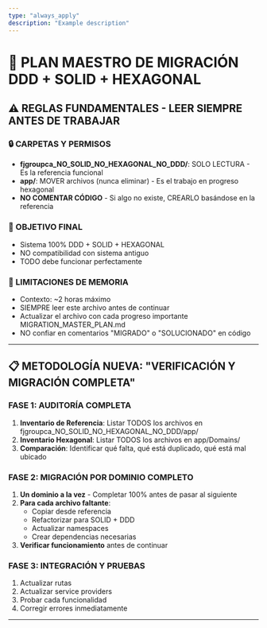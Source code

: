 ```yaml
---
type: "always_apply"
description: "Example description"
---
```

# 🎯 PLAN MAESTRO DE MIGRACIÓN DDD + SOLID + HEXAGONAL

## ⚠️ REGLAS FUNDAMENTALES - LEER SIEMPRE ANTES DE TRABAJAR

### 🔒 CARPETAS Y PERMISOS
- **fjgroupca_NO_SOLID_NO_HEXAGONAL_NO_DDD/**: SOLO LECTURA - Es la referencia funcional
- **app/**: MOVER archivos (nunca eliminar) - Es el trabajo en progreso hexagonal
- **NO COMENTAR CÓDIGO** - Si algo no existe, CREARLO basándose en la referencia

### 🎯 OBJETIVO FINAL
- Sistema 100% DDD + SOLID + HEXAGONAL
- NO compatibilidad con sistema antiguo
- TODO debe funcionar perfectamente

### 🧠 LIMITACIONES DE MEMORIA
- Contexto: ~2 horas máximo
- SIEMPRE leer este archivo antes de continuar
- Actualizar el archivo con cada progreso importante  MIGRATION_MASTER_PLAN.md
- NO confiar en comentarios "MIGRADO" o "SOLUCIONADO" en código

---

## 📋 METODOLOGÍA NUEVA: "VERIFICACIÓN Y MIGRACIÓN COMPLETA"

### FASE 1: AUDITORÍA COMPLETA
1. **Inventario de Referencia**: Listar TODOS los archivos en fjgroupca_NO_SOLID_NO_HEXAGONAL_NO_DDD/app/
2. **Inventario Hexagonal**: Listar TODOS los archivos en app/Domains/
3. **Comparación**: Identificar qué falta, qué está duplicado, qué está mal ubicado

### FASE 2: MIGRACIÓN POR DOMINIO COMPLETO
1. **Un dominio a la vez** - Completar 100% antes de pasar al siguiente
2. **Para cada archivo faltante**:
   - Copiar desde referencia
   - Refactorizar para SOLID + DDD
   - Actualizar namespaces
   - Crear dependencias necesarias
3. **Verificar funcionamiento** antes de continuar

### FASE 3: INTEGRACIÓN Y PRUEBAS
1. Actualizar rutas
2. Actualizar service providers
3. Probar cada funcionalidad
4. Corregir errores inmediatamente

---